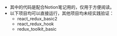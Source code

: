 - 其中的代码是配合Notion笔记用的，仅用于方便阅读。
- 以下项目均可以直接运行，其他项目均未经实践验证：
    - react_redux_basic2
    - react_redux_hook
    - redux_toolkit_basic